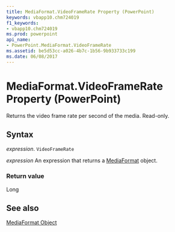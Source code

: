 ```yaml
---
title: MediaFormat.VideoFrameRate Property (PowerPoint)
keywords: vbapp10.chm724019
f1_keywords:
- vbapp10.chm724019
ms.prod: powerpoint
api_name:
- PowerPoint.MediaFormat.VideoFrameRate
ms.assetid: be5d53cc-a026-4b7c-1b56-9b933733c199
ms.date: 06/08/2017
---
```



# MediaFormat.VideoFrameRate Property (PowerPoint)

Returns the video frame rate per second of the media. Read-only.


## Syntax

 _expression_. `VideoFrameRate`

 _expression_ An expression that returns a [MediaFormat](./PowerPoint.MediaFormat.md) object.


### Return value

Long


## See also


[MediaFormat Object](PowerPoint.MediaFormat.md)

